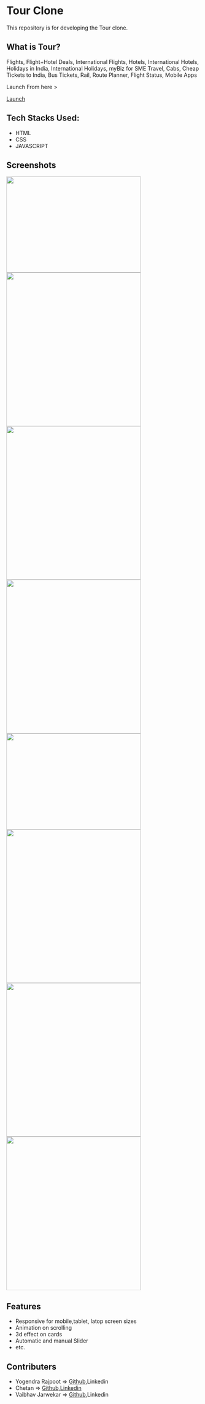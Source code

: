 <h1>Tour Clone</h1>

<p>This repository is for developing the Tour clone.</p>

<h2>What is Tour?</h2>

<p> Flights, Flight+Hotel Deals, International Flights, Hotels, International Hotels, Holidays in India, International Holidays, myBiz for SME Travel, Cabs, Cheap Tickets to India, Bus Tickets, Rail, Route Planner, Flight Status, Mobile Apps </p>

<p>Launch From here ></p><a href="https://yogendrarajpoot.github.io/Tour-Website/tour/home.html" >Launch</a>

<h2>Tech Stacks Used:</h2>

<ul>
	<li>HTML</li>
	<li>CSS</li>
	<li>JAVASCRIPT</li>
</ul>

<h2>Screenshots</h2>

<img height="250px" width="350px" src="https://i.ibb.co/hs86N97/screencapture-127-0-0-1-5501-home-html-2022-01-25-22-45-13-1.png">
<img  height="400px" width="350px"src="https://i.ibb.co/MfMz463/screenshot-127-0-0-1-5501-2022-01-25-22-55-15.png">
<img  height="400px" width="350px" src="https://i.ibb.co/0Cg259f/screencapture-127-0-0-1-5501-home-html-2022-01-25-22-45-13-4.png">
<img  height="400px" width="350px" src="https://i.ibb.co/pKVbZPD/screencapture-127-0-0-1-5501-home-html-2022-01-25-22-45-13-3.png">
<img  height="250px" width="350px" src="https://i.ibb.co/0CTpv4R/screenshot-127-0-0-1-5501-2022-01-25-22-55-58.png">
<img  height="400px" width="350px" src="https://i.ibb.co/MZCzx17/screenshot-127-0-0-1-5501-2022-01-25-23-15-47.png">
<img  height="400px" width="350px" src="https://i.ibb.co/QCMvFXP/screenshot-127-0-0-1-5501-2022-01-25-23-18-44.png">
<img  height="400px" width="350px" src="https://i.ibb.co/3MZD2W3/screenshot-127-0-0-1-5501-2022-01-25-23-04-57.png">

<h2>Features</h2>

<ul>
	<li>Responsive for mobile,tablet, latop screen sizes</li>
	<li>Animation on scrolling</li>
	<li>3d effect on cards</li>
	<li>Automatic and manual Slider</li>
	<li>etc.</li>
</ul>

<h2>Contributers</h2>
<ul>
	<li>Yogendra Rajpoot => <a href="https://github.com/YogendraRajpoot">Github</a>,<a>Linkedin</a></li>
	<li>Chetan => <a href="https://github.com/devchetan123">Github</a>,<a href="https://www.linkedin.com/in/chetan-mahawar-a381a6220/">Linkedin</a></li>
	<li>Vaibhav Jarwekar => <a href="https://github.com/vaibhavjarwekar5526">Github</a>,<a>Linkedin</a></li>
</ul>
